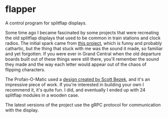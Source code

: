 # flapper

A control program for splitflap displays.

Some time ago I became fascinated by some projects that were recreating the old splitflap displays that used to be common in train stations and clock radios. The initial spark came from [this project](https://www.hackster.io/news/the-profan-o-matic-455-is-a-four-letter-split-flap-display-c5580ce94724), which is funny and probably cathartic, but the thing that stuck with me was the sound it made, so familiar and yet forgotten. If you were ever in Grand Central when the old departure boards built out of these things were still there, you'll remember the sound they made and the way each letter would appear out of the chaos of flipping characters.

The Profan-O-Matic used a [design created by Scott Bezek](https://github.com/scottbez1/splitflap), and it's an impressive piece of work. If you're interested in building your own I recommend it, it's quite fun. I did, and eventually I ended up with 24 splitflap modules in a wooden case.

The latest versions of the project use the gRPC protocol for communication with the display.